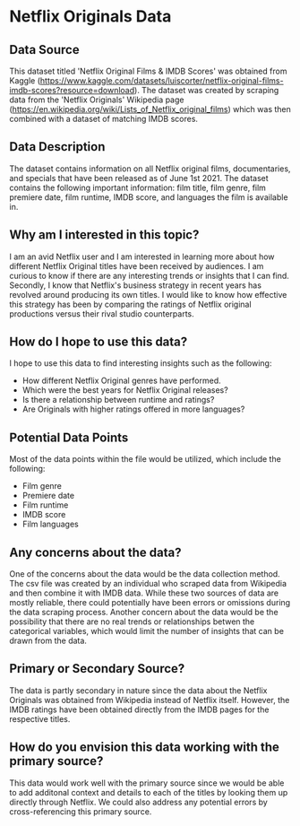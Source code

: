 # Netflix Originals Data

## Data Source
This dataset titled 'Netflix Original Films & IMDB Scores' was obtained from Kaggle (https://www.kaggle.com/datasets/luiscorter/netflix-original-films-imdb-scores?resource=download). The dataset was created by scraping data from the 'Netflix Originals' Wikipedia page (https://en.wikipedia.org/wiki/Lists_of_Netflix_original_films) which was then combined with a dataset of matching IMDB scores. 

## Data Description
The dataset contains information on all Netflix original films, documentaries, and specials that have been released as of June 1st 2021. The dataset contains the following important information: film title, film genre, film premiere date, film runtime, IMDB score, and languages the film is available in. 

## Why am I interested in this topic?
I am an avid Netflix user and I am interested in learning more about how different Netflix Original titles have been received by audiences. I am curious to know if there are any interesting trends or insights that I can find. Secondly, I know that Netflix's business strategy in recent years has revolved around producing its own titles. I would like to know how effective this strategy has been by comparing the ratings of Netflix original productions versus their rival studio counterparts. 

## How do I hope to use this data?
I hope to use this data to find interesting insights such as the following:
* How different Netflix Original genres have performed.
* Which were the best years for Netflix Original releases?
* Is there a relationship between runtime and ratings?
* Are Originals with higher ratings offered in more languages?

## Potential Data Points
Most of the data points within the file would be utilized, which include the following:
* Film genre
* Premiere date
* Film runtime
* IMDB score 
* Film languages

## Any concerns about the data?
One of the concerns about the data would be the data collection method. The csv file was created by an individual who scraped data from Wikipedia and then combine it with IMDB data. While these two sources of data are mostly reliable, there could potentially have been errors or omissions during the data scraping process. Another concern about the data would be the possibility that there are no real trends or relationships betwen the categorical variables, which would limit the number of insights that can be drawn from the data. 

## Primary or Secondary Source?
The data is partly secondary in nature since the data about the Netflix Originals was obtained from Wikipedia instead of Netflix itself. However, the IMDB ratings have been obtained directly from the IMDB pages for the respective titles. 

## How do you envision this data working with the primary source?
This data would work well with the primary source since we would be able to add additonal context and details to each of the titles by looking them up directly through Netflix. We could also address any potential errors by cross-referencing this primary source. 

